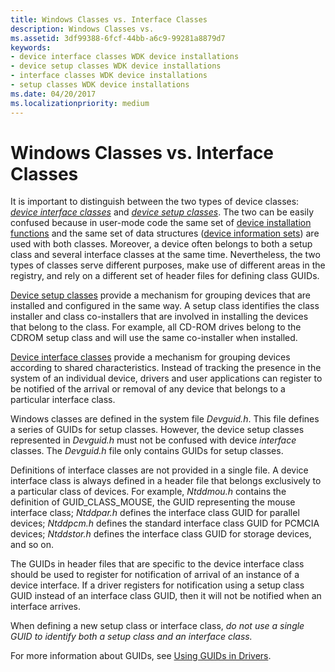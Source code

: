 ```yaml
---
title: Windows Classes vs. Interface Classes
description: Windows Classes vs.
ms.assetid: 3df99388-6fcf-44bb-a6c9-99281a8879d7
keywords:
- device interface classes WDK device installations
- device setup classes WDK device installations
- interface classes WDK device installations
- setup classes WDK device installations
ms.date: 04/20/2017
ms.localizationpriority: medium
---
```


# Windows Classes vs. Interface Classes





It is important to distinguish between the two types of device classes: [*device interface classes*](./overview-of-device-interface-classes.md) and [*device setup classes*](./overview-of-device-setup-classes.md). The two can be easily confused because in user-mode code the same set of [device installation functions](/previous-versions/ff541299(v=vs.85)) and the same set of data structures ([device information sets](device-information-sets.md)) are used with both classes. Moreover, a device often belongs to both a setup class and several interface classes at the same time. Nevertheless, the two types of classes serve different purposes, make use of different areas in the registry, and rely on a different set of header files for defining class GUIDs.

[Device setup classes](./overview-of-device-setup-classes.md) provide a mechanism for grouping devices that are installed and configured in the same way. A setup class identifies the class installer and class co-installers that are involved in installing the devices that belong to the class. For example, all CD-ROM drives belong to the CDROM setup class and will use the same co-installer when installed.

[Device interface classes](./overview-of-device-interface-classes.md) provide a mechanism for grouping devices according to shared characteristics. Instead of tracking the presence in the system of an individual device, drivers and user applications can register to be notified of the arrival or removal of any device that belongs to a particular interface class.

Windows classes are defined in the system file *Devguid.h*. This file defines a series of GUIDs for setup classes. However, the device setup classes represented in *Devguid.h* must not be confused with device *interface* classes. The *Devguid.h* file only contains GUIDs for setup classes.

Definitions of interface classes are not provided in a single file. A device interface class is always defined in a header file that belongs exclusively to a particular class of devices. For example, *Ntddmou.h* contains the definition of GUID_CLASS_MOUSE, the GUID representing the mouse interface class; *Ntddpar.h* defines the interface class GUID for parallel devices; *Ntddpcm.h* defines the standard interface class GUID for PCMCIA devices; *Ntddstor.h* defines the interface class GUID for storage devices, and so on.

The GUIDs in header files that are specific to the device interface class should be used to register for notification of arrival of an instance of a device interface. If a driver registers for notification using a setup class GUID instead of an interface class GUID, then it will not be notified when an interface arrives.

When defining a new setup class or interface class, *do not use a single GUID to identify both a setup class and an interface class.*

For more information about GUIDs, see [Using GUIDs in Drivers](../kernel/using-guids-in-drivers.md).

 

